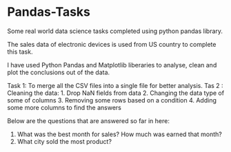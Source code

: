 # Pandas-Tasks
Some real world data science tasks completed using python pandas library. 


The sales data of electronic devices is used from US country to complete this task.

I have used Python Pandas and Matplotlib liberaries to analyse, clean and plot the conclusions out of the data. 

Task 1: To merge all the CSV files into a single file for better analysis. 
Tas 2 : Cleaning the data: 
        1. Drop NaN fields from data
        2. Changing the data type of some of columns
        3. Removing some rows based on a condition 
        4. Adding some more columns to find the answers

Below are the questions that are answered so far in here: 

1. What was the best month for sales? How much was earned that month?
2. What city sold the most product?
